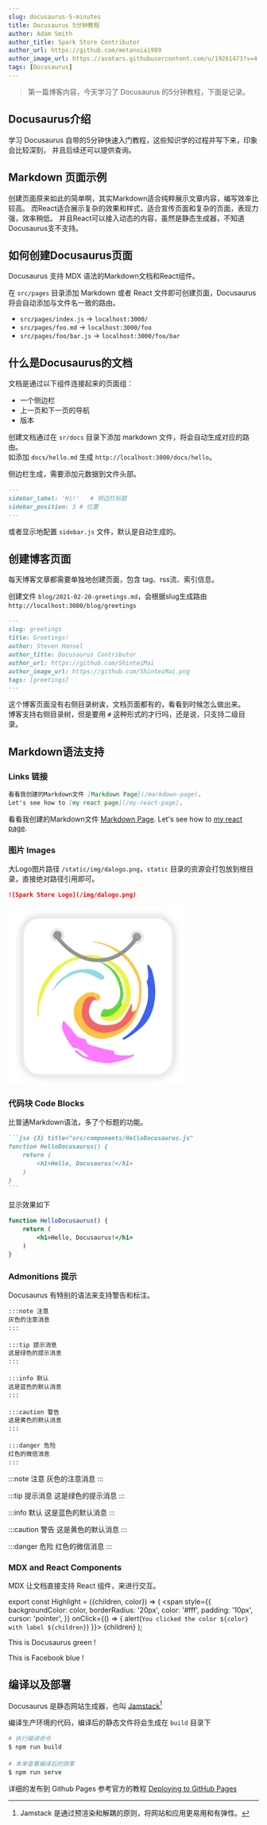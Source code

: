 ```yaml
---
slug: docusaurus-5-minutes
title: Docusaurus 5分钟教程
author: Adam Smith
author_title: Spark Store Contributor
author_url: https://github.com/metanoia1989
author_image_url: https://avatars.githubusercontent.com/u/19261473?v=4  
tags: [Docusaurus]
---
```



> 第一篇博客内容，今天学习了 Docusaurus 的5分钟教程，下面是记录。 


Docusaurus介绍
--------------

学习 Docusaurus 自带的5分钟快速入门教程，这些知识学的过程并写下来，印象会比较深刻，
并且后续还可以提供查询。



Markdown 页面示例
-----------------

创建页面原来如此的简单啊，其实Markdown适合纯粹展示文章内容，编写效率比较高。
而React适合展示复杂的效果和样式，适合宣传页面和复杂的页面，表现力强，效率稍低。
并且React可以接入动态的内容，虽然是静态生成器，不知道Docusaurus支不支持。


如何创建Docusaurus页面
---------------------

Docusaurus 支持 MDX 语法的Markdown文档和React组件。     

在 `src/pages` 目录添加 Markdown 或者 React 文件即可创建页面，Docusaurus 将会自动添加与文件名一致的路由。

* `src/pages/index.js` -> `localhost:3000/`
* `src/pages/foo.md` -> `localhost:3000/foo`
* `src/pages/foo/bar.js` -> `localhost:3000/foo/bar`


什么是Docusaurus的文档
----------------------


文档是通过以下组件连接起来的页面组：
* 一个侧边栏
* 上一页和下一页的导航
* 版本  

创建文档通过在 `sr/docs` 目录下添加 markdown 文件，将会自动生成对应的路由。     
如添加 `docs/hello.md` 生成 `http://localhost:3000/docs/hello`。        

侧边栏生成，需要添加元数据到文件头部。
```markdown
---
sidebar_label: 'Hi!'   # 侧边栏标题
sidebar_position: 3 # 位置  
---
```

或者显示地配置 `sidebar.js` 文件，默认是自动生成的。


创建博客页面
------------

每天博客文章都需要单独地创建页面，包含 tag、rss流、索引信息。   

创建文件 `blog/2021-02-28-greetings.md`，会根据slug生成路由 `http://localhost:3000/blog/greetings`  
```markdown
---
slug: greetings
title: Greetings!
author: Steven Hansel
author_title: Docusaurus Contributor
author_url: https://github.com/ShinteiMai
author_image_url: https://github.com/ShinteiMai.png
tags: [greetings]
---
```

这个博客页面没有右侧目录树诶，文档页面都有的，看看到时候怎么做出来。    
博客支持右侧目录树，但是要用 `#` 这种形式的才行吗，还是说，只支持二级目录。 


Markdown语法支持
---------------


### Links 链接

```markdown 
看看我创建的Markdown文件 [Markdown Page](/markdown-page).
Let's see how to [my react page](/my-react-page).
```

看看我创建的Markdown文件 [Markdown Page](/markdown-page).
Let's see how to [my react page](/my-react-page).


### 图片 Images 

大Logo图片路径 `/static/img/dalogo.png`，`static` 目录的资源会打包放到根目录，直接绝对路径引用即可。     
```md
![Spark Store Logo](/img/dalogo.png)
```
![Spark Store Logo](/img/dalogo.png)


### 代码块 Code Blocks

比普通Markdown语法，多了个标题的功能。  
````md
```jsx {3} title="src/components/HelloDocusaurus.js"
function HelloDocusaurus() {
    return (
        <h1>Hello, Docusaurus!</h1>
    )
}
```
````

显示效果如下
```jsx {3} title="src/components/HelloDocusaurus.js"
function HelloDocusaurus() {
    return (
        <h1>Hello, Docusaurus!</h1>
    )
}
```


### Admonitions 提示

Docusaurus 有特别的语法来支持警告和标注。

```md
:::note 注意
灰色的注意消息
:::

:::tip 提示消息 
这是绿色的提示消息
:::

:::info 默认
这是蓝色的默认消息
:::

:::caution 警告
这是黄色的默认消息
:::

:::danger 危险
红色的微信消息 
:::
```

:::note 注意
灰色的注意消息
:::

:::tip 提示消息 
这是绿色的提示消息
:::

:::info 默认
这是蓝色的默认消息
:::

:::caution 警告
这是黄色的默认消息
:::

:::danger 危险
红色的微信消息 
:::


### MDX and React Components

MDX 让文档直接支持 React 组件，来进行交互。 

export const Highlight = ({children, color}) => (
  <span
    style={{
      backgroundColor: color,
      borderRadius: '20px',
      color: '#fff',
      padding: '10px',
      cursor: 'pointer',
    }}
    onClick={() => {
      alert(`You clicked the color ${color} with label ${children}`)
    }}>
    {children}
  </span>
);

This is <Highlight color="#25c2a0">Docusaurus green</Highlight> !

This is <Highlight color="#1877F2">Facebook blue</Highlight> !



编译以及部署
------------

Docusaurus 是静态网站生成器，也叫 [Jamstack](https://jamstack.org/)[^1]


编译生产环境的代码，编译后的静态文件将会生成在 `build` 目录下
```sh
# 执行编译命令
$ npm run build

# 本来查看编译后的效果
$ npm run serve
```

详细的发布到 Github Pages 参考官方的教程 [Deploying to GitHub Pages](https://docusaurus.io/docs/deployment#deploying-to-githubbpages)




[^1]: Jamstack 是通过预渲染和解耦的原则，将网站和应用更易用和有弹性。 